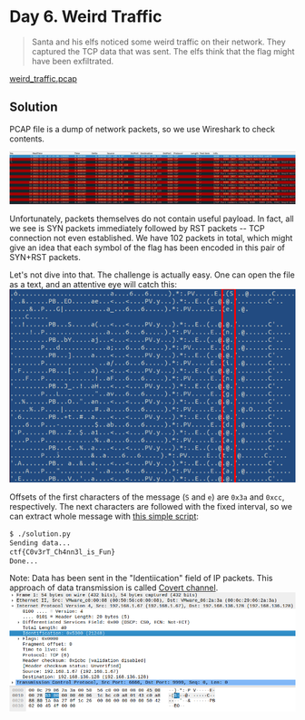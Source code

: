 # Day 6. Weird Traffic

> Santa and his elfs noticed some weird traffic on their network. They captured the TCP data that was sent. The elfs think that the flag might have been exfiltrated.

[weird_traffic.pcap](./weird_traffic.pcap)

## Solution

PCAP file is a dump of network packets, so we use Wireshark to check contents.

![wireshark.png](wireshark.png)

Unfortunately, packets themselves do not contain useful payload. In fact, all we see is SYN packets immediately followed by RST packets -- TCP connection not even established. We have 102 packets in total, which might give an idea that each symbol of the flag has been encoded in this pair of SYN+RST packets.

Let's not dive into that. The challenge is actually easy. One can open the file as a text, and an attentive eye will catch this:
![bytes.png](bytes.png)

Offsets of the first characters of the message (`S` and `e`) are `0x3a` and `0xcc`, respectively. The next characters are followed with the fixed interval, so we can extract whole message with [this simple script](./solution.py):

```
$ ./solution.py
Sending data...
ctf{C0v3rT_Ch4nn3l_is_Fun}
Done...
```

Note: Data has been sent in the "Identiication" field of IP packets. This approach of data transmission is called [Covert channel](https://en.wikipedia.org/wiki/Covert_channel).
![identification.png](identification.png)
